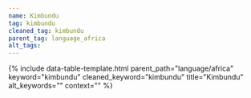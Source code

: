 ```yaml
---
name: Kimbundu
tag: kimbundu
cleaned_tag: kimbundu
parent_tag: language_africa
alt_tags: 
---
```


{% include data-table-template.html 
  parent_path="language/africa" 
  keyword="kimbundu" 
  cleaned_keyword="kimbundu" 
  title="Kimbundu"
  alt_keywords=""
  context=""
%}

